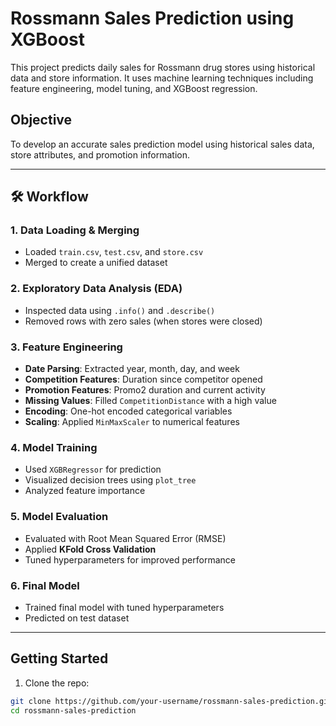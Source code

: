 #  Rossmann Sales Prediction using XGBoost

This project predicts daily sales for Rossmann drug stores using historical data and store information. It uses machine learning techniques including feature engineering, model tuning, and XGBoost regression.

##  Objective
To develop an accurate sales prediction model using historical sales data, store attributes, and promotion information.

---

## 🛠 Workflow

### 1. Data Loading & Merging
- Loaded `train.csv`, `test.csv`, and `store.csv`
- Merged to create a unified dataset

### 2. Exploratory Data Analysis (EDA)
- Inspected data using `.info()` and `.describe()`
- Removed rows with zero sales (when stores were closed)

### 3. Feature Engineering
- **Date Parsing**: Extracted year, month, day, and week
- **Competition Features**: Duration since competitor opened
- **Promotion Features**: Promo2 duration and current activity
- **Missing Values**: Filled `CompetitionDistance` with a high value
- **Encoding**: One-hot encoded categorical variables
- **Scaling**: Applied `MinMaxScaler` to numerical features

### 4. Model Training
- Used `XGBRegressor` for prediction
- Visualized decision trees using `plot_tree`
- Analyzed feature importance

### 5. Model Evaluation
- Evaluated with Root Mean Squared Error (RMSE)
- Applied **KFold Cross Validation**
- Tuned hyperparameters for improved performance

### 6. Final Model
- Trained final model with tuned hyperparameters
- Predicted on test dataset

---

##  Getting Started

1. Clone the repo:
```bash
git clone https://github.com/your-username/rossmann-sales-prediction.git
cd rossmann-sales-prediction


